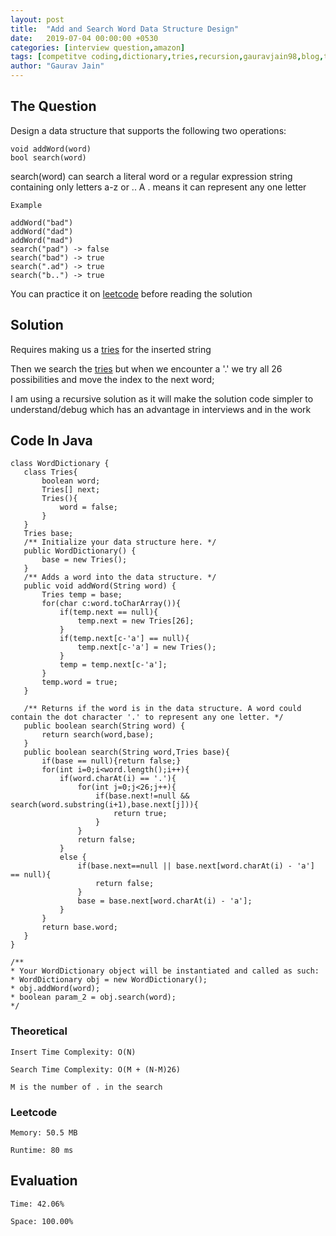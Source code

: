 ```yaml
---
layout: post
title:  "Add and Search Word Data Structure Design"
date:   2019-07-04 00:00:00 +0530
categories: [interview question,amazon]
tags: [competitve coding,dictionary,tries,recursion,gauravjain98,blog,training,string,leetcode,hackerrank,hackerearth,american express]
author: "Gaurav Jain"
---
```


## The Question
    
Design a data structure that supports the following two operations:

```
void addWord(word)
bool search(word)
```

search(word) can search a literal word or a regular expression string containing only letters a-z or .. A . means it can represent any one letter


```
Example

addWord("bad")
addWord("dad")
addWord("mad")
search("pad") -> false
search("bad") -> true
search(".ad") -> true
search("b..") -> true
```

You can practice it on [leetcode](https://leetcode.com/problems/add-and-search-word-data-structure-design/) before reading the solution

## Solution

Requires making us a [tries](https://www.geeksforgeeks.org/trie-insert-and-search/) for the inserted string

Then we search the [tries](https://www.geeksforgeeks.org/trie-insert-and-search/) but when we encounter a '.' we try all 26 possibilities and move the index to the next word;

I am using a recursive solution as it will make the solution code simpler to understand/debug which has an advantage in interviews and in the work

## Code In Java
 ```
class WordDictionary {
    class Tries{
        boolean word;
        Tries[] next;
        Tries(){
            word = false;
        }
    }
    Tries base;
    /** Initialize your data structure here. */
    public WordDictionary() {
        base = new Tries();
    }    
    /** Adds a word into the data structure. */
    public void addWord(String word) {
        Tries temp = base;
        for(char c:word.toCharArray()){
            if(temp.next == null){
                temp.next = new Tries[26];
            }
            if(temp.next[c-'a'] == null){
                temp.next[c-'a'] = new Tries();
            }
            temp = temp.next[c-'a'];
        }
        temp.word = true;
    }
    
    /** Returns if the word is in the data structure. A word could contain the dot character '.' to represent any one letter. */
    public boolean search(String word) {
        return search(word,base);
    }
    public boolean search(String word,Tries base){
        if(base == null){return false;}
        for(int i=0;i<word.length();i++){
            if(word.charAt(i) == '.'){
                for(int j=0;j<26;j++){
                    if(base.next!=null && search(word.substring(i+1),base.next[j])){
                        return true;
                    }
                }
                return false;
            }
            else {
                if(base.next==null || base.next[word.charAt(i) - 'a'] == null){
                    return false;
                }
                base = base.next[word.charAt(i) - 'a'];
            }
        }
        return base.word;
    }
}

/**
 * Your WordDictionary object will be instantiated and called as such:
 * WordDictionary obj = new WordDictionary();
 * obj.addWord(word);
 * boolean param_2 = obj.search(word);
 */
```

### Theoretical

    Insert Time Complexity: O(N)

    Search Time Complexity: O(M + (N-M)26)

    M is the number of . in the search

### Leetcode

    Memory: 50.5 MB

    Runtime: 80 ms

## Evaluation

    Time: 42.06%
    
    Space: 100.00%

